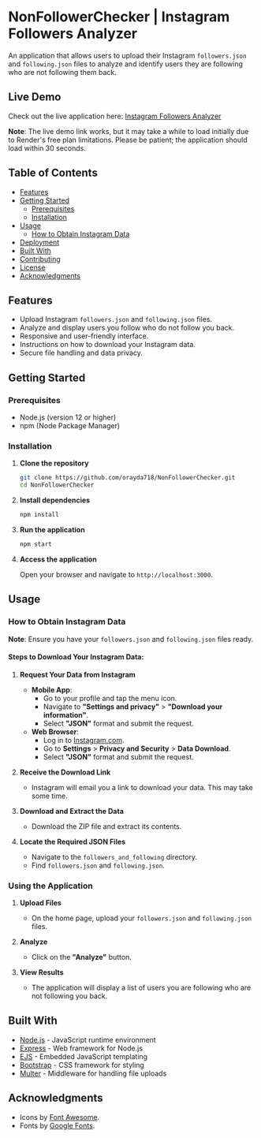 # NonFollowerChecker | Instagram Followers Analyzer

An application that allows users to upload their Instagram `followers.json` and `following.json` files to analyze and identify users they are following who are not following them back.

## Live Demo

Check out the live application here: [Instagram Followers Analyzer](https://nonfollowerchecker.onrender.com)

**Note**: The live demo link works, but it may take a while to load initially due to Render's free plan limitations. Please be patient; the application should load within 30 seconds.

## Table of Contents

- [Features](#features)
- [Getting Started](#getting-started)
  - [Prerequisites](#prerequisites)
  - [Installation](#installation)
- [Usage](#usage)
  - [How to Obtain Instagram Data](#how-to-obtain-instagram-data)
- [Deployment](#deployment)
- [Built With](#built-with)
- [Contributing](#contributing)
- [License](#license)
- [Acknowledgments](#acknowledgments)

## Features

- Upload Instagram `followers.json` and `following.json` files.
- Analyze and display users you follow who do not follow you back.
- Responsive and user-friendly interface.
- Instructions on how to download your Instagram data.
- Secure file handling and data privacy.

## Getting Started

### Prerequisites

- Node.js (version 12 or higher)
- npm (Node Package Manager)

### Installation

1. **Clone the repository**

   ```bash
   git clone https://github.com/orayda718/NonFollowerChecker.git
   cd NonFollowerChecker
   ```

2. **Install dependencies**

   ```bash
   npm install
   ```

3. **Run the application**

   ```bash
   npm start
   ```

4. **Access the application**

   Open your browser and navigate to `http://localhost:3000`.

## Usage

### How to Obtain Instagram Data

**Note**: Ensure you have your `followers.json` and `following.json` files ready.

#### Steps to Download Your Instagram Data:

1. **Request Your Data from Instagram**

   - **Mobile App**:
     - Go to your profile and tap the menu icon.
     - Navigate to **"Settings and privacy"** > **"Download your information"**.
     - Select **"JSON"** format and submit the request.
   - **Web Browser**:
     - Log in to [Instagram.com](https://www.instagram.com).
     - Go to **Settings** > **Privacy and Security** > **Data Download**.
     - Select **"JSON"** format and submit the request.

2. **Receive the Download Link**

   - Instagram will email you a link to download your data. This may take some time.

3. **Download and Extract the Data**

   - Download the ZIP file and extract its contents.

4. **Locate the Required JSON Files**

   - Navigate to the `followers_and_following` directory.
   - Find `followers.json` and `following.json`.

### Using the Application

1. **Upload Files**

   - On the home page, upload your `followers.json` and `following.json` files.

2. **Analyze**

   - Click on the **"Analyze"** button.

3. **View Results**

   - The application will display a list of users you are following who are not following you back.

## Built With

- [Node.js](https://nodejs.org/) - JavaScript runtime environment
- [Express](https://expressjs.com/) - Web framework for Node.js
- [EJS](https://ejs.co/) - Embedded JavaScript templating
- [Bootstrap](https://getbootstrap.com/) - CSS framework for styling
- [Multer](https://github.com/expressjs/multer) - Middleware for handling file uploads

## Acknowledgments

- Icons by [Font Awesome](https://fontawesome.com/).
- Fonts by [Google Fonts](https://fonts.google.com/).

